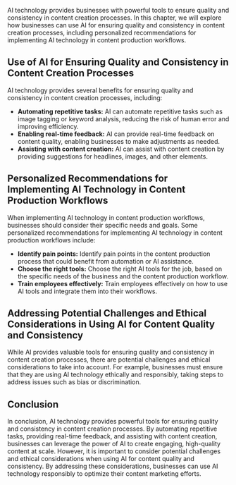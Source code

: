 
AI technology provides businesses with powerful tools to ensure quality and consistency in content creation processes. In this chapter, we will explore how businesses can use AI for ensuring quality and consistency in content creation processes, including personalized recommendations for implementing AI technology in content production workflows.

Use of AI for Ensuring Quality and Consistency in Content Creation Processes
----------------------------------------------------------------------------

AI technology provides several benefits for ensuring quality and consistency in content creation processes, including:

* **Automating repetitive tasks:** AI can automate repetitive tasks such as image tagging or keyword analysis, reducing the risk of human error and improving efficiency.
* **Enabling real-time feedback:** AI can provide real-time feedback on content quality, enabling businesses to make adjustments as needed.
* **Assisting with content creation:** AI can assist with content creation by providing suggestions for headlines, images, and other elements.

Personalized Recommendations for Implementing AI Technology in Content Production Workflows
-------------------------------------------------------------------------------------------

When implementing AI technology in content production workflows, businesses should consider their specific needs and goals. Some personalized recommendations for implementing AI technology in content production workflows include:

* **Identify pain points:** Identify pain points in the content production process that could benefit from automation or AI assistance.
* **Choose the right tools:** Choose the right AI tools for the job, based on the specific needs of the business and the content production workflow.
* **Train employees effectively:** Train employees effectively on how to use AI tools and integrate them into their workflows.

Addressing Potential Challenges and Ethical Considerations in Using AI for Content Quality and Consistency
----------------------------------------------------------------------------------------------------------

While AI provides valuable tools for ensuring quality and consistency in content creation processes, there are potential challenges and ethical considerations to take into account. For example, businesses must ensure that they are using AI technology ethically and responsibly, taking steps to address issues such as bias or discrimination.

Conclusion
----------

In conclusion, AI technology provides powerful tools for ensuring quality and consistency in content creation processes. By automating repetitive tasks, providing real-time feedback, and assisting with content creation, businesses can leverage the power of AI to create engaging, high-quality content at scale. However, it is important to consider potential challenges and ethical considerations when using AI for content quality and consistency. By addressing these considerations, businesses can use AI technology responsibly to optimize their content marketing efforts.
